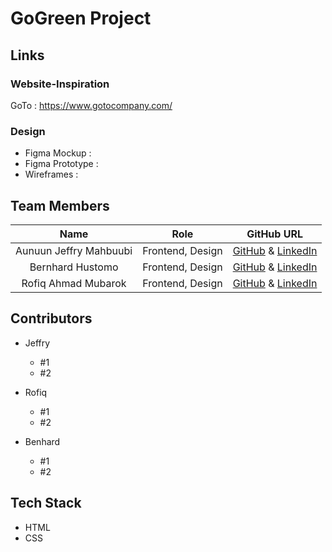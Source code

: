 # GoGreen Project

## Links

### Website-Inspiration

GoTo : https://www.gotocompany.com/

### Design

- Figma Mockup :
- Figma Prototype :
- Wireframes :

## Team Members

|          Name          |       Role       |                                                  GitHub URL                                                   |
| :--------------------: | :--------------: | :-----------------------------------------------------------------------------------------------------------: |
| Aunuun Jeffry Mahbuubi | Frontend, Design |          [GitHub](https://github.com/jeffrymahbuubi) & [LinkedIn](https://github.com/jeffrymahbuubi)          |
|    Bernhard Hustomo    | Frontend, Design | [GitHub](https://github.com/rofiqahmad22) & [LinkedIn](https://www.linkedin.com/in/rofiq-ahmad-m-844576235/)  |
|  Rofiq Ahmad Mubarok   | Frontend, Design | [GitHub](https://github.com/MatchaBear) & [LinkedIn](https://www.linkedin.com/in/bambang-tri-hadi-2b7821225/) |

## Contributors

- Jeffry

  - #1
  - #2

- Rofiq
  - #1
  - #2
- Benhard
  - #1
  - #2

## Tech Stack

- HTML
- CSS
